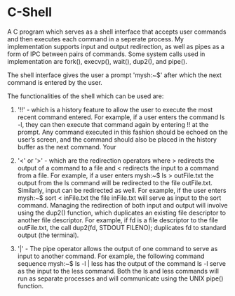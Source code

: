 # C-Shell
A C program which serves as a shell interface that accepts user commands and then executes each command in a seperate process. My implementation supports input and output redirection, as well as pipes as a form of IPC between pairs of commands. Some system calls used in implementation are
fork(), execvp(), wait(), dup2(), and pipe().

The shell interface gives the user a prompt 'mysh:~$' after which the next command is entered by the user.

The functionalities of the shell which can be used are:
1) '!!' - which is a history feature to allow the user to execute the most recent command entered. For example, if a user enters the command ls -l, they can then execute that command again by entering !! at the prompt. Any command executed in this fashion should be echoed on the user’s screen, and the command should also be placed in the history buffer as the next command. Your

2) '<' or '>' - which are the redirection operators where > redirects the output of a command to a file and < redirects the input to a command from a file.  For example, if a user enters mysh:~$ ls > outFile.txt the output from the ls command will be redirected to the file outFile.txt. Similarly, input can be redirected as well. For example, if the user enters mysh:~$ sort < inFile.txt the file inFile.txt will serve as input to the sort command. Managing the redirection of both input and output will involve using the dup2() function, which duplicates an existing file descriptor to another file descriptor. For example, if fd is a file descriptor to the file outFile.txt, the call dup2(fd, STDOUT FILENO); duplicates fd to standard output (the terminal).

3) '|' - The pipe operator allows the output of one command to serve as input to another command. For example, the following command sequence mysh:~$ ls -l | less has the output of the command ls -l serve as the input to the less command. Both the ls and less commands will run as separate processes and will communicate using the UNIX pipe() function.
